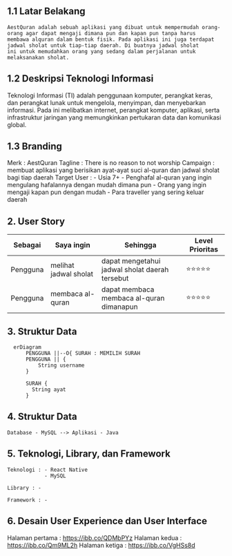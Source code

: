 ## 1.1 Latar Belakang

    AestQuran adalah sebuah aplikasi yang dibuat untuk mempermudah orang-orang agar dapat mengaji dimana pun dan kapan pun tanpa harus
    membawa alquran dalam bentuk fisik. Pada aplikasi ini juga terdapat jadwal sholat untuk tiap-tiap daerah. Di buatnya jadwal sholat
    ini untuk memudahkan orang yang sedang dalam perjalanan untuk melaksanakan sholat.
    
## 1.2 Deskripsi Teknologi Informasi

  Teknologi Informasi (TI) adalah penggunaan komputer, perangkat keras, dan perangkat lunak untuk mengelola, menyimpan, dan menyebarkan
  informasi. Pada ini melibatkan internet, perangkat komputer, aplikasi, serta infrastruktur jaringan yang memungkinkan pertukaran data dan 
  komunikasi global.

## 1.3 Branding

  Merk : AestQuran
  Tagline : There is no reason to not worship
  Campaign : membuat aplikasi yang berisikan ayat-ayat suci al-quran dan jadwal sholat bagi tiap daerah
  Target User : 
      - Usia 7+
      - Penghafal al-quran yang ingin mengulang hafalannya dengan mudah dimana pun
      - Orang yang ingin mengaji kapan pun dengan mudah
      - Para traveller yang sering keluar daerah

## 2. User Story

  Sebagai | Saya ingin | Sehingga | Level Prioritas 
  ---|---|---|---
  Pengguna | melihat jadwal sholat | dapat mengetahui jadwal sholat daerah tersebut |⭐⭐⭐⭐⭐
  Pengguna | membaca al-quran | dapat membaca membaca al-quran dimanapun | ⭐⭐⭐⭐⭐

## 3. Struktur Data

```mermaid
  erDiagram
      PENGGUNA ||--O{ SURAH : MEMILIH SURAH
      PENGGUNA || {
          String username
      }

      SURAH {
        String ayat
      }

 ```

## 4. Struktur Data

    Database - MySQL --> Aplikasi - Java

## 5. Teknologi, Library, dan Framework

    Teknologi : - React Native
                - MySQL

    Library : -

    Framework : -

## 6. Desain User Experience dan User Interface
 Halaman pertama : https://ibb.co/QDMbPYz
 Halaman kedua : https://ibb.co/Qm9ML2h
 Halaman ketiga : https://ibb.co/VgHSs8d
 


    
 
  


  
